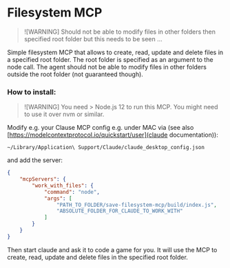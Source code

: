 # Filesystem MCP


> ![WARNING] Should not be able to modify files in other folders then specified root folder but this needs to be seen ...


Simple filesystem MCP that allows to create, read, update and delete files in a specified root folder. The root folder is specified as an argument to the node call.
The agent should not be able to modify files in other folders outside the root folder (not guaranteed though).

### How to install:

> ![WARNING] You need > Node.js 12 to run this MCP. You might need to use it over nvm or similar.

Modify e.g. your Clause MCP config e.g. under MAC via (see also [https://modelcontextprotocol.io/quickstart/user](claude documentation)):

```
~/Library/Application\ Support/Claude/claude_desktop_config.json
```

and add the server:

```json
{
    "mcpServers": {
        "work_with_files": {
            "command": "node",
            "args": [
                "PATH_TO_FOLDER/save-filesystem-mcp/build/index.js",
                "ABSOLUTE_FOLDER_FOR_CLAUDE_TO_WORK_WITH"
            ]
        }
    }
}
```

Then start claude and ask it to code a game for you. It will use the MCP to create, read, update and delete files in the specified root folder.